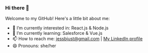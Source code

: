 ### Hi there 👋

<!--
**m1073496/m1073496** is a ✨ _special_ ✨ repository because its `README.md` (this file) appears on your GitHub profile.


<!-- 
- 👯 I’m looking to collaborate on ...
- - 🤔 I’m looking for help with ...
- - 💬 Ask me about ...
- - ⚡ Fun fact: ...
- -->

Welcome to my GitHub! Here's a little bit about me:

- 🔭 I’m currently interested in: React.js & Node.js
- 🌱 I’m currently learning: Salesforce & Vue.js
- 📫 How to reach me: jessbjust@gmail.com | [My LinkedIn profile](https://www.linkedin.com/in/jessica-justice2/)
- 😄 Pronouns: she/her
